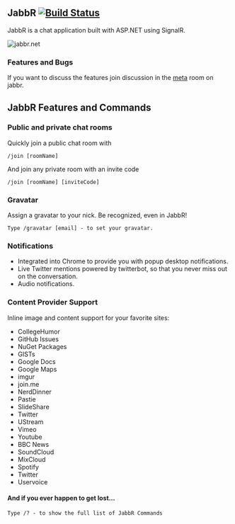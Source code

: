 ## JabbR [![Build Status](https://travis-ci.org/davidfowl/JabbR.png)](https://travis-ci.org/davidfowl/JabbR)
JabbR is a chat application built with ASP.NET using SignalR. 

![jabbr.net](https://jabbr.blob.core.windows.net/jabbr-uploads/Screen%20Shot%202013-04-01%20at%207.57.53%20PM_d6a3.png)

### Features and Bugs
If you want to discuss the features join discussion in the [meta](http://jabbr.net/#/rooms/meta) room on jabbr. 

## JabbR Features and Commands
    
### Public and private chat rooms
Quickly join a public chat room with

    /join [roomName]
    
And join any private room with an invite code

    /join [roomName] [inviteCode]
    
### Gravatar
Assign a gravatar to your nick. Be recognized, even in JabbR!

    Type /gravatar [email] - to set your gravatar.
    
### Notifications
* Integrated into Chrome to provide you with popup desktop notifications. 
* Live Twitter mentions powered by twitterbot, so that you never miss out on the conversation.
* Audio notifications.
    
### Content Provider Support
Inline image and content support for your favorite sites:

* CollegeHumor
* GitHub Issues
* NuGet Packages
* GISTs
* Google Docs
* Google Maps
* imgur
* join.me
* NerdDinner
* Pastie
* SlideShare
* Twitter
* UStream
* Vimeo
* Youtube
* BBC News
* SoundCloud
* MixCloud
* Spotify
* Twitter
* Uservoice

#### And if you ever happen to get lost...
    Type /? - to show the full list of JabbR Commands
